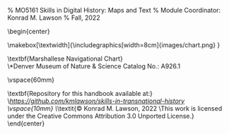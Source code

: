 % MO5161 Skills in Digital History: Maps and Text
% Module Coordinator: Konrad M. Lawson
% Fall, 2022

\begin{center}

\makebox[\textwidth]{\includegraphics[width=8cm]{images/chart.png} }


\textbf{Marshallese Navigational Chart}   
\\*Denver Museum of Nature \& Science Catalog No.: A926.1

\vspace{60mm}

\textbf{Repository for this handbook available at:}
\\*https://github.com/kmlawson/skills-in-transnational-history
\vspace{10mm}
\\*\textit{© Konrad M. Lawson, 2022
\\This work is licensed under the Creative Commons Attribution 3.0 Unported License.}
\end{center}

